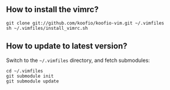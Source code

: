 ## How to install the vimrc?

    git clone git://github.com/koofio/koofio-vim.git ~/.vimfiles
    sh ~/.vimfiles/install_vimrc.sh


## How to update to latest version?
Switch to the `~/.vimfiles` directory, and fetch submodules:

    cd ~/.vimfiles
    git submodule init
    git submodule update
